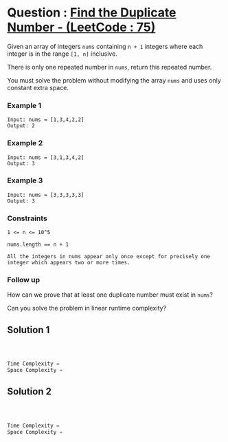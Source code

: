 # Question : [Find the Duplicate Number - (LeetCode : 75)](https://leetcode.com/problems/find-the-duplicate-number/description/)

Given an array of integers `nums` containing `n + 1` integers where each integer is in the range `[1, n]` inclusive.

There is only one repeated number in `nums`, return this repeated number.

You must solve the problem without modifying the array `nums` and uses only constant extra space.

### Example 1

```plaintext
Input: nums = [1,3,4,2,2]
Output: 2
```

### Example 2

```plaintext
Input: nums = [3,1,3,4,2]
Output: 3
```

### Example 3

```plaintext
Input: nums = [3,3,3,3,3]
Output: 3
```

### Constraints

`1 <= n <= 10^5`

`nums.length == n + 1`

`All the integers in nums appear only once except for precisely one integer which appears two or more times.`

### Follow up

How can we prove that at least one duplicate number must exist in `nums`?

Can you solve the problem in linear runtime complexity?

## Solution 1

```Cpp



Time Complexity =
Space Complexity =
```

## Solution 2

```Cpp



Time Complexity =
Space Complexity =
```
